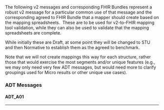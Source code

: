 <!-- test_conversions.md {% comment %}
*****************************************************************************************
*                            WARNING: DO NOT EDIT THIS FILE                             *
*                                                                                       *
* This file is generated by SUSHI. Any edits you make to this file will be overwritten. *
*                                                                                       *
* To change the contents of this file, edit the original source file at:                *
* ig-data\input\pagecontent\13_test_conversions.md                                      *
*****************************************************************************************
{% endcomment %} -->
The following v2 messages and corresponding FHIR Bundles represent a robust v2 message for a particular common use of that message and
the corresponding agreed to FHIR Bundle that a mapper should create based on the mapping spreadsheets.  These are to be used for
v2-to-FHIR mapping tool validation, while they can also be used to validate that the mapping spreadsheets are complete.

While initially these are Draft, at some point they will be changed to STU and then Normative to establish them as the agreed to benchmark.   

Note that we will not create mappings this way for each structure, rather those that would exercise the most segments and/or unique
features (e.g., we may only need very few ADT messages, but would need more to clarify groupings used for Micro results or other unique
use cases).

### ADT Messages

#### ADT_A01
<table>
<tbody>
<tr><th width="10">HL7 v2: ADT_AO1</th><th width="20">HL7 FHIR: Bundle</th><tr></thead>
 <tr>
  <td>
  <wbr>
    MSH|^~\&|ADT1|GOOD HEALTH HOSPITAL|GHH LAB, INC.|GOOD HEALTH HOSPITAL|198808181126|SECURITY|ADT^A01^ADT_A01|MSG00001|P|2.8||
<br>EVN|A01|200708181123||
<br>PID|1||PATID1234^^^ADT1^MR^GOOD HEALTH HOSPITAL^^198807010900^199912312359~123456789^^^USSSA^SS||EVERYMAN&SMITH^ADAM^ALBERT^III^DR^^L^^^199907010900&199912312359^^199907010900^199912312359^PhD^AL|BOWMAN|19610615|M^MALE^HL70001||2106-3^WHITE^HL70005|2222 HOME STREET^APT 23^GREENSBORO^NC^27401-1020^US^M^^GUILDFORD&GUILDFORD&HL70289^^^199907010900&199912312359^199907010900^199912312359^^^^^C/O N. NUCLEAR|GUILDFORD|(555) 555-2004^PRN^CP^^1^555^555-2004^^^^^^198807010900^199912312359~^NET^Internet^smith2001@isp.com|(555)555-2005^WPN^PH^^1^555^555-2005^X2301^^^^^198807010900^199912312359|cs^Czech^HL70296|M^MARRIED^HL70002|AGN^Agnostic^HL70006||444333333|987654^NC^20010715||H^Hispanic or Latino^HL70189|Prague|Y|2|CZ^Czech^HL70171|||19880818|Y|||19880818|||||||(555) 555-2007^PRN^PH^^1^555^555-2004^^^^^^198807010900^199912312359
<br>PD1|||Good Health Clinic^L^^^^NPIAA^XX^^^123457|998874^PARSONS^PATRICIA^COLLEEN^^DR^^^NPIAA^L^^^NPI^^^^^^19900101^19991231^MD|N^NOT A STUDENT^HL70231||Y^YES PATIENT HAS WILL^HL70315|||||||AGNOSTIC HALL
<br>NK1|1|NUCLEAR^NELDA^W|SPO^SPOUSE^HL70063|2222 HOME STREET^APT 23^GREENSBORO^NC^27401-1020^US^M^^GUILDFORD&GUILDFORD&HL70289^^^199907010900&199912312359^199907010900^199912312359|(555) 555-2007^PRN^PH^^1^555^555-2004^^^^^^198807010900^199912312359||NK^NEXT OF KIN^HL70131|19770704|19980901|||||M^MARRIED^HL70002|F^FEMALE^HL70001|19680913
<br>PV1|1|I^INPATIENT^HL70004|12NORTH^1211^A^GOOD HEALTH HOSPITAL^^^1956 ADDITION^12|U^URGENT^HL0007|pa5543^^GHH||004777^ATTEND^AARON^A^DR^^^NPIAA^L^^^NPI^^^^^^19900101^19991231^MD|004778^REFER^RALPH^A^DR^^^NPIAA^L^^^NPI^^^^^^19900101^19991231^MD|004799^CONSULT^CHRISTINA^A^DR^^^NPIAA^L^^^NPI^^^^^^19900101^19991231^MD|SUR^SURGICAL SERVICE^HL70069|||R^READMISSION^HL70093|ADM^^HL70023||VIP^VIP^HL70099|004744^ADMIT^ABIGAIL^A^DR^^^NPIAA^L^^^NPI^^^^^^19900101^19991231^MD||P1231^^^GHH^VN|||||||||||||||||DEC^DECEASED^HL70112||VEG^VEGETARIAN^HL701114||||||198808161216|198808181126|||||9942^^^GHS^VN||004744^OTHER^OTHELLO^A^DR^^^NPIAA^L^^^NPI^^^^^^19900101^19991231^MD
<br>PV2|||||||||||2|ADMIT TO CARDIAC UNIT|||||||||||||1^EMERGENCY^HL70217|||||||||||||A^AMBULANCE^HL70430
<br>AL1|1|DA^DRUG ALLERGY^HL70127|387458008^ASPIRIN(SUBSTANCE)^SCT|MO^MODERATE^HL70128|HIVES|199807011755
<br>AL1|2|DA^DRUG ALLERGY^HL70127|373529000^MORPHINE(SUBSTANCE)^SCT|MO^MODERATE^HL70128|DELERIUM|199806111225
<br>DG1|1||85898001^CARDIOMYOPATHY^SCT||19970212|||||||||||998874^PARSONS^PATRICIA^COLLEEN^^DR^^^NPIAA^L^^^NPI^^^^^^19900101^19991231^MD|||19970213|423432^GHS|U
<br>PR1|1||41976001^Cardiac catheterization^SCT||198808180701|||99234^SLEEPY^SAMANTHA^ELAINE^^DR^^^NPIAA^L^^^NPI^^^^^^19900101^19991231^MD|||998874^SUGEON^SYLVIA^^^DR^^^NPIAA^L^^^NPI^^^^^^19900101^19991231^MD|998874^PERPFORMER^PETER^^^DR^^^NPIAA^L^^^NPI^^^^^^19900101^19991231^MD||||85898001^CARDIOMYOPATHY^SCT|||123231^GHH
   </wbr>
  </td>
  <td style="text-wrap:normal;word-wrap:break-word">
  <code>
{
  "resourceType": "Bundle",
  "type": "transaction",
  "entry": [
    {
      "fullUrl": "urn:uuid:eb76f96f-dde1-31cd-8815-7c2546dabe7e",
      "resource": {
        "resourceType": "Patient",
        "id": "eb76f96f-dde1-31cd-8815-7c2546dabe7e",
        "identifier": [
          {
            "value": "PATID1234",
            "type": {
              "coding": [
                {
                  "code": "MR"
                }
              ]
            },
            "period": {
              "end": "1988-07-01T09:00:00.000Z"
            }
          },
          {
            "value": "444333333"
          },
          {
            "value": "987654",
            "type": {
              "coding": [
                {
                  "code": "DL"
                }
              ]
            },
            "system": "NC",
            "period": {
              "end": "2001-07-15T00:00:00.000Z"
            }
          }
        ],
        "name": [
          {
            "family": "EVERYMAN",
            "given": [
              "ADAM",
              "ALBERT"
            ],
            "suffix": [
              "III",
              "PhD"
            ],
            "prefix": [
              "DR"
            ],
            "use": "official",
            "period": {
              "start": "1999-07-01T09:00:00.000Z",
              "end": "1999-12-31T23:59:00.000Z"
            }
          }
        ],
        "birthDate": "1961-06-15",
        "address": [
          {
            "line": [
              "2222 HOME STREET",
              "APT 23",
              "C/O N. NUCLEAR"
            ],
            "city": "GREENSBORO",
            "state": "NC",
            "postalCode": "27401-1020",
            "country": "US",
            "type": "postal",
            "district": "GUILDFORD",
            "period": {
              "start": "1999-07-01T09:00:00.000Z",
              "end": "1999-12-31T23:59:00.000Z"
            }
          },
          {
            "district": "GUILDFORD"
          }
        ],
        "telecom": [
          {
            "value": "(555) 555-2004",
            "use": "home",
            "period": {
              "start": "1988-07-01T09:00:00.000Z"
            }
          },
          {
            "value": "(555)555-2005",
            "use": "work",
            "period": {
              "start": "1988-07-01T09:00:00.000Z",
              "end": "1999-12-31T23:59:00.000Z"
            }
          },
          {
            "value": "(555) 555-2007",
            "use": "home",
            "period": {
              "start": "1988-07-01T09:00:00.000Z",
              "end": "1999-12-31T23:59:00.000Z"
            }
          }
        ],
        "communication": [
          {
            "preferred": "true"
          }
        ],
        "maritalStatus": {
          "coding": [
            {
              "code": "M",
              "display": "Married",
              "system": "http://terminology.hl7.org/CodeSystem/v3-MaritalStatus"
            }
          ]
        },
        "multipleBirthInteger": "2",
        "deceasedDateTime": "1988-08-18T00:00:00.000Z",
        "meta": {
          "lastUpdated": "19880818"
        }
      },
      "request": {
        "method": "POST",
        "url": "Patient"
      }
    },
    {
      "fullUrl": "urn:uuid:668e1a28-5fbc-307f-b8ed-f2caa49c7b95",
      "resource": {
        "resourceType": "Encounter",
        "id": "668e1a28-5fbc-307f-b8ed-f2caa49c7b95",
        "class": {
          "code": "IMP",
          "display": "inpatient encounter",
          "system": "http://terminology.hl7.org/CodeSystem/v3-ActCode"
        },
        "status": "finished",
        "location": [
          {
            "status": "active"
          }
        ],
        "type": [
          {
            "coding": [
              {
                "code": "U",
                "display": "Urgent",
                "system": "http://terminology.hl7.org/CodeSystem/v2-0007"
              }
            ]
          }
        ],
        "hospitalization": {
          "preAdmissionIdentifier": {
            "value": "pa5543"
          },
          "reAdmission": {
            "coding": [
              {
                "code": "R",
                "display": "Re-admission",
                "system": "http://terminology.hl7.org/CodeSystem/v2-0092"
              }
            ]
          },
          "admitSource": {
            "coding": [
              {
                "code": "ADM",
                "system": "HL70023"
              }
            ]
          },
          "dischargeDisposition": {
            "coding": [
              {
                "code": "DEC",
                "display": "DECEASED",
                "system": "HL70112"
              }
            ]
          },
          "dietPreference": [
            {
              "coding": [
                {
                  "code": "VEG",
                  "display": "VEGETARIAN",
                  "system": "HL701114"
                }
              ]
            }
          ]
        },
        "participant": [
          {
            "type": [
              {
                "coding": [
                  {
                    "code": "ATND",
                    "system": "http://terminology.hl7.org/CodeSystem/v3-ParticipationType",
                    "display": "attender"
                  }
                ]
              }
            ]
          },
          {
            "type": [
              {
                "coding": [
                  {
                    "code": "REF",
                    "system": "http://terminology.hl7.org/CodeSystem/v3-ParticipationType"
                  }
                ],
                "text": "referrer"
              }
            ]
          },
          {
            "type": [
              {
                "coding": [
                  {
                    "code": "CON",
                    "system": "http://terminology.hl7.org/CodeSystem/v3-ParticipationType"
                  }
                ],
                "text": "consultant"
              }
            ]
          },
          {
            "type": [
              {
                "coding": [
                  {
                    "code": "ADM",
                    "system": "http://terminology.hl7.org/CodeSystem/v3-ParticipationType"
                  }
                ],
                "text": "admitter"
              }
            ]
          },
          {
            "type": [
              {
                "coding": [
                  {
                    "code": "PART",
                    "system": "http://terminology.hl7.org/CodeSystem/v3-ParticipationType"
                  }
                ],
                "text": "Participation"
              }
            ]
          }
        ],
        "serviceType": {
          "coding": [
            {
              "code": "SUR",
              "display": "SURGICAL SERVICE",
              "system": "HL70069"
            }
          ]
        },
        "identifier": [
          {
            "value": "P1231",
            "type": {
              "coding": [
                {
                  "system": "http://terminology.hl7.org/CodeSystem/v2-0203"
                }
              ],
              "text": "visit number"
            }
          },
          {
            "value": "9942",
            "type": {
              "coding": [
                {
                  "code": "VN"
                }
              ]
            }
          }
        ],
        "period": {
          "start": "1988-08-16T12:16:00.000Z",
          "end": "1988-08-18T11:26:00.000Z"
        },
        "length": {
          "value": "2",
          "unit": "d",
          "system": "http://unitsofmeasure.org/"
        },
        "text": {
          "div": "ADMIT TO CARDIAC UNIT"
        },
        "priority": {
          "coding": [
            {
              "code": "EM",
              "display": "emergency",
              "system": "http://terminology.hl7.org/CodeSystem/v3-ActPriority"
            }
          ]
        }
      },
      "request": {
        "method": "POST",
        "url": "Encounter"
      }
    },
    {
      "fullUrl": "urn:uuid:1b5b9d01-748b-3df9-9859-df703088366f",
      "resource": {
        "resourceType": "Procedure",
        "id": "1b5b9d01-748b-3df9-9859-df703088366f",
        "performedDateTime": "1988-08-18T07:01:00.000Z",
        "identifier": [
          {
            "value": "123231"
          }
        ]
      },
      "request": {
        "method": "POST",
        "url": "Procedure"
      }
    },
    {
      "resource": {
        "resourceType": "Encounter",
        "id": "668e1a28-5fbc-307f-b8ed-f2caa49c7b95",
        "subject": {
          "reference": "Patient/eb76f96f-dde1-31cd-8815-7c2546dabe7e"
        }
      }
    },
    {
      "resource": {
        "resourceType": "Procedure",
        "id": "1b5b9d01-748b-3df9-9859-df703088366f",
        "subject": {
          "reference": "Patient/eb76f96f-dde1-31cd-8815-7c2546dabe7e"
        }
      }
    },
    {
      "fullUrl": "urn:uuid:717f34e3-dedc-3fdb-af4d-9769886d3150",
      "resource": {
        "resourceType": "RelatedPerson",
        "id": "717f34e3-dedc-3fdb-af4d-9769886d3150",
        "relationship": [
          {
            "coding": [
              {
                "code": "SPS",
                "display": "spouse",
                "system": "http://terminology.hl7.org/CodeSystem/v3-RoleCode"
              }
            ]
          }
        ],
        "period": {
          "start": "1977-07-04T00:00:00.000Z",
          "end": "1998-09-01T00:00:00.000Z"
        },
        "address": [
          {
            "line": [
              "2222 HOME STREET",
              "APT 23"
            ],
            "city": "GREENSBORO",
            "state": "NC",
            "postalCode": "27401-1020",
            "country": "US",
            "type": "postal",
            "district": "GUILDFORD",
            "period": {
              "start": "1999-07-01T09:00:00.000Z",
              "end": "1999-12-31T23:59:00.000Z"
            }
          }
        ],
        "telecom": [
          {
            "value": "(555) 555-2007",
            "use": "home",
            "period": {
              "start": "1988-07-01T09:00:00.000Z",
              "end": "1999-12-31T23:59:00.000Z"
            }
          }
        ],
        "name": [
          {
            "family": "NUCLEAR",
            "given": [
              "NELDA",
              "W"
            ]
          }
        ],
        "birthDate": "1968-09-13"
      },
      "request": {
        "method": "POST",
        "url": "RelatedPerson"
      }
    },
    {
      "resource": {
        "resourceType": "RelatedPerson",
        "id": "717f34e3-dedc-3fdb-af4d-9769886d3150",
        "patient": {
          "reference": "Patient/eb76f96f-dde1-31cd-8815-7c2546dabe7e"
        }
      }
    },
    {
      "fullUrl": "urn:uuid:747c220d-0dbf-3477-80c0-66f03094848b",
      "resource": {
        "resourceType": "AllergyIntolerance",
        "id": "747c220d-0dbf-3477-80c0-66f03094848b"
      },
      "request": {
        "method": "POST",
        "url": "AllergyIntolerance"
      }
    },
    {
      "resource": {
        "resourceType": "AllergyIntolerance",
        "id": "747c220d-0dbf-3477-80c0-66f03094848b",
        "patient": {
          "reference": "Patient/eb76f96f-dde1-31cd-8815-7c2546dabe7e"
        }
      }
    },
    {
      "fullUrl": "urn:uuid:91e70510-b25c-3de8-a2a1-b22e786534e3",
      "resource": {
        "resourceType": "AllergyIntolerance",
        "id": "91e70510-b25c-3de8-a2a1-b22e786534e3"
      },
      "request": {
        "method": "POST",
        "url": "AllergyIntolerance"
      }
    },
    {
      "resource": {
        "resourceType": "AllergyIntolerance",
        "id": "91e70510-b25c-3de8-a2a1-b22e786534e3",
        "patient": {
          "reference": "Patient/eb76f96f-dde1-31cd-8815-7c2546dabe7e"
        }
      }
    },
    {
      "fullUrl": "urn:uuid:ff3f3a55-7576-3a81-8395-71d13cc70b96",
      "resource": {
        "resourceType": "Condition",
        "id": "ff3f3a55-7576-3a81-8395-71d13cc70b96",
        "code": {
          "coding": [
            {
              "code": "85898001",
              "display": "CARDIOMYOPATHY",
              "system": "SCT"
            }
          ]
        },
        "onsetDateTime": "1997-02-12T00:00:00.000Z",
        "recordedDate": "1997-02-13T00:00:00.000Z",
        "identifier": [
          {
            "value": "423432"
          }
        ],
        "verificationStatus": {
          "coding": [
            {
              "code": "entered-in-error",
              "system": "http://terminology.hl7.org/CodeSystem/condition-ver-status"
            }
          ]
        }
      },
      "request": {
        "method": "POST",
        "url": "Condition"
      }
    },
    {
      "resource": {
        "resourceType": "Condition",
        "id": "ff3f3a55-7576-3a81-8395-71d13cc70b96",
        "subject": {
          "reference": "Patient/eb76f96f-dde1-31cd-8815-7c2546dabe7e"
        }
      }
    },
    {
      "resource": {
        "resourceType": "Encounter",
        "id": "668e1a28-5fbc-307f-b8ed-f2caa49c7b95",
        "diagnosis": [
          {
            "condition": {
              "reference": "Condition/ff3f3a55-7576-3a81-8395-71d13cc70b96"
            }
          }
        ]
      }
    }
  ]
}
   </code>
  </td>
 </tr 
</tbody>
</table>

### Immunization Messages
* VXU_V04: To be provided
  * FHIR Bundle: To be provided

### Result Messages
* ORU_R01: Get LRI from ONC/NIST
  * FHIR Bundle:


<div id="disqus_thread"></div>
<script>
var disqus_config = function () {
this.page.url = "http://build.fhir.org.hl7/v2-to-fhir/branches/master/test_conversions.html"; // Replace PAGE_URL with your page's canonical URL variable
this.page.identifier = this.page.url.substring(this.page.url.lastIndexOf("/")+1, this.page.url.lastIndexOf(".")); // Replace PAGE_IDENTIFIER with your page's unique identifier variable
};
(function() { // DON'T EDIT BELOW THIS LINE
var d = document, s = d.createElement('script');
s.src = 'https://v2-to-fhir.disqus.com/embed.js';
s.setAttribute('data-timestamp', +new Date());
(d.head || d.body).appendChild(s);
})();
</script>
<noscript>Please enable JavaScript to view the <a href="https://disqus.com/?ref_noscript">comments powered by Disqus.</a></noscript>
